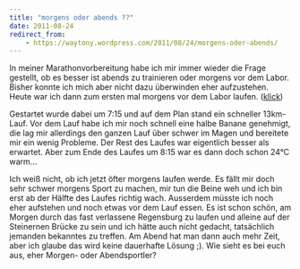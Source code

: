 ```yaml
---
title: "morgens oder abends ??"
date: 2011-08-24
redirect_from:
    - https://waytony.wordpress.com/2011/08/24/morgens-oder-abends/
---
```


In meiner Marathonvorbereitung habe ich mir immer wieder die Frage gestellt, ob es besser ist abends zu trainieren oder morgens vor dem Labor. Bisher konnte ich mich aber nicht dazu überwinden eher aufzustehen. Heute war ich dann zum ersten mal morgens vor dem Labor laufen. ([klick](http://connect.garmin.com/activity/108981774))

Gestartet wurde dabei um 7:15 und auf dem Plan stand ein schneller 13km-Lauf. Vor dem Lauf habe ich mir noch schnell eine halbe Banane genehmigt, die lag mir allerdings den ganzen Lauf über schwer im Magen und bereitete mir ein wenig Probleme. Der Rest des Laufes war eigentlich besser als erwartet. Aber zum Ende des Laufes um 8:15 war es dann doch schon 24°C warm...

Ich weiß nicht, ob ich jetzt öfter morgens laufen werde. Es fällt mir doch sehr schwer morgens Sport zu machen, mir tun die Beine weh und ich bin erst ab der Hälfte des Laufes richtig wach. Ausserdem müsste ich noch eher aufstehen und noch etwas vor dem Lauf essen. Es ist schon schön, am Morgen durch das fast verlassene Regensburg zu laufen und alleine auf der Steinernen Brücke zu sein und ich hätte auch nicht gedacht, tatsächlich jemanden bekanntes zu treffen. Am Abend hat man dann auch mehr Zeit, aber ich glaube das wird keine dauerhafte Lösung ;). Wie sieht es bei euch aus, eher Morgen- oder Abendsportler?
<br><br>
